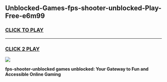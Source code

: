 
## Unblocked-Games-fps-shooter-unblocked-Play-Free-e6m99
<h3>
<a href="https://premium76.site?title=fps-shooter-unblocked&ref=21A">CLICK TO PLAY</a></h3>
<hr>

<h3>
<a href="https://premium76.site?title=fps-shooter-unblocked&ref=21A">CLICK 2 PLAY</a>
  
</h3>

<a href="https://premium76.site?title=fps-shooter-unblocked&ref=21A"><img src="https://clearcache.store/games.png"></a>


**fps-shooter-unblocked games unblocked: Your Gateway to Fun and Accessible Online Gaming**
